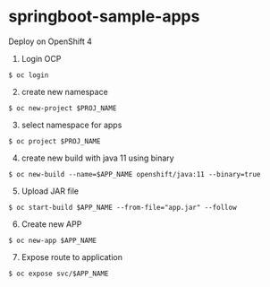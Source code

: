 # springboot-sample-apps

Deploy on OpenShift 4

1. Login OCP
```
$ oc login
```

2. create new namespace
```
$ oc new-project $PROJ_NAME
```

3. select namespace for apps
```
$ oc project $PROJ_NAME
```

4. create new build with java 11 using binary 
```
$ oc new-build --name=$APP_NAME openshift/java:11 --binary=true
```

5. Upload JAR file
```
$ oc start-build $APP_NAME --from-file="app.jar" --follow
```

6. Create new APP
```
$ oc new-app $APP_NAME
```

7. Expose route to application
```
$ oc expose svc/$APP_NAME
```

